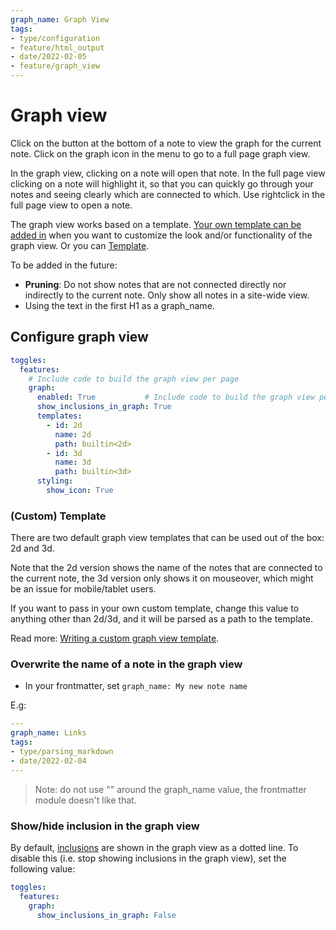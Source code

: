 ```yaml
---
graph_name: Graph View
tags:
- type/configuration
- feature/html_output
- date/2022-02-05
- feature/graph_view
---
```

   
# Graph view   
Click on the button at the bottom of a note to view the graph for the current note. Click on the graph icon in the menu to go to a full page graph view.   
   
In the graph view, clicking on a note will open that note. In the full page view clicking on a note will highlight it, so that you can quickly go through your notes and seeing clearly which are connected to which. Use rightclick in the full page view to open a note.   
   
The graph view works based on a template. [Your own template can be added in](../../Configurations/Styling/Writing%20a%20custom%20graph%20view%20template.md) when you want to customize the look and/or functionality of the graph view. Or you can [Template](#template).   
   
To be added in the future:   
   
- **Pruning**: Do not show notes that are not connected directly nor indirectly to the current note. Only show all notes in a site-wide view.   
- Using the text in the first H1 as a graph_name.   
   
## Configure graph view   
``` yaml
toggles:
  features:
    # Include code to build the graph view per page 
    graph:
      enabled: True           # Include code to build the graph view per page (default: True)
      show_inclusions_in_graph: True
      templates:
        - id: 2d
          name: 2d
          path: builtin<2d>
        - id: 3d
          name: 3d
          path: builtin<3d>
      styling:
        show_icon: True
```
   
   
### (Custom) Template   
There are two default graph view templates that can be used out of the box: 2d and 3d.    
   
Note that the 2d version shows the name of the notes that are connected to the current note, the 3d version only shows it on mouseover, which might be an issue for mobile/tablet users.   
   
If you want to pass in your own custom template, change this value to anything other than 2d/3d, and it will be parsed as a path to the template.    
   
Read more: [Writing a custom graph view template](../../Configurations/Styling/Writing%20a%20custom%20graph%20view%20template.md).   
   
   
### Overwrite the name of a note in the graph view   
   
- In your frontmatter, set `graph_name: My new note name`   
   
E.g:   
``` yaml
---
graph_name: Links
tags: 
- type/parsing_markdown
- date/2022-02-04
---
```
   
   
> Note: do not use "" around the graph_name value, the frontmatter module doesn't like that.   
   
   
### Show/hide inclusion in the graph view   
By default, [inclusions](../../Configurations/Features/Include%20notes.md) are shown in the graph view as a dotted line. To disable this (i.e. stop showing inclusions in the graph view), set the following value:   
   
``` yaml
toggles:
  features:
    graph:
      show_inclusions_in_graph: False
```
